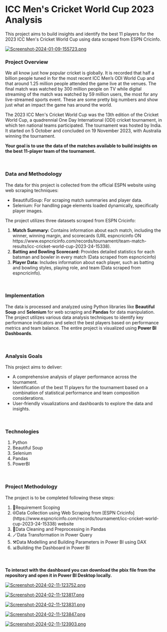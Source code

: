 <h1>ICC Men's Cricket World Cup 2023 Analysis</h1>
<p>This project aims to build insights and identify the best 11 players for the 2023 ICC Men's Cricket World Cup using data scraped from ESPN Cricinfo.</p>

[![Screenshot-2024-01-09-155723.png](https://i.postimg.cc/MH7STf2t/Screenshot-2024-01-09-155723.png)](https://postimg.cc/0Ky3XQNJ)
<br>

<h3>Project Overview</h3>
<p>We all know just how popular cricket is globally. It is recorded that half a billion people tuned in for the most recent ICC Men’s ODI World Cup and that around 1.25 million people attended the game live at the venues. The final match was watched by 300 million people on TV while digital streaming of the match was watched by 59 million users, the most for any live-streamed sports event. These are some pretty big numbers and show just what an impact the game has around the world.

The 2023 ICC Men's Cricket World Cup was the 13th edition of the Cricket World Cup, a quadrennial One Day International (ODI) cricket tournament, in which ten national teams participated. The tournament was hosted by India. It started on 5 October and concluded on 19 November 2023, with Australia winning the tournament.

<strong>Your goal is to use the data of the matches available to build insights on the best 11-player team of the tournament.</strong></p>
<br>

<h3>Data and Methodology</h3>
<p>The data for this project is collected from the official ESPN website using web scraping techniques:
    <ul>
      <li>BeautifulSoup: For scraping match summaries and player data.</li>
      <li>Selenium: For handling page elements loaded dynamically, specifically player images.</li>
    </ul>
</p>

The project utilizes three datasets scraped from ESPN Cricinfo:
<ol>
  <li>
    <strong>Match Summary:</strong> Contains information about each match, including the winner, winning margin, and scorecards (URL espncricinfo ON https://www.espncricinfo.com/records/tournament/team-match-results/icc-cricket-world-cup-2023-24-15338).
  </li>

  <li>
    <strong>Batting and Bowling Scorecard:</strong> Provides detailed statistics for each batsman and bowler in every match (Data scraped from espncricinfo)
  </li>

  <li>
    <strong>Player Data:</strong> Includes information about each player, such as batting and bowling styles, playing role, and team (Data scraped from espncricinfo).
  </li>
</ol>

<br>

 <h3>Implementation</h3>
<p>The data is processed and analyzed using Python libraries like <strong>Beautiful Soup</strong> and <strong>Selenium</strong> for web scraping and <strong>Pandas</strong> for data manipulation. The project utilizes various data analysis techniques to identify key performance indicators and select the best players based on performance metrics and team balance. The entire project is visualized using <strong>Power BI Dashboards</strong>.</p>

<br>

<h3>Analysis Goals</h3>
This project aims to deliver:
<ul>
  <li>A comprehensive analysis of player performance across the tournament.</li>
  <li>Identification of the best 11 players for the tournament based on a combination of statistical performance and team composition considerations.</li>
  <li>User-friendly visualizations and dashboards to explore the data and insights.</li>
</ul>

<br>

<h3>Technologies</h3>
<ol>
  <li>Python</li>
  <li>Beautiful Soup</li>
  <li>Selenium</li>
  <li>Pandas</li>
  <li>PowerBI</li>
</ol>

<br>

<h3>Project Methodology</h3>
<p>The project is to be completed following these steps:
<ol>
<li> 📝Requirement Scoping</li>
<li> 🌐Data Collection using Web Scraping from [ESPN Cricinfo](https://www.espncricinfo.com/records/tournament/icc-cricket-world-cup-2023-24-15338) website</li>
<li> 🧹Data Cleaning and Preprocessing in Pandas</li>
<li> 🪄Data Transformation in Power Query</li>
<li> ⚒️Data Modelling and Building Parameters in Power BI using DAX</li>
<li> 📊Building the Dashboard in Power BI</li>
</ol>
</p>
<br><br>
<strong>To interact with the dashboard you can download the pbix file from the repository and open it in Power BI Desktop locally.</strong>

[![Screenshot-2024-02-11-123752.png](https://i.postimg.cc/7h84wMcf/Screenshot-2024-02-11-123752.png)](https://postimg.cc/ZBc2L3JS)

[![Screenshot-2024-02-11-123817.png](https://i.postimg.cc/dtFFf6rf/Screenshot-2024-02-11-123817.png)](https://postimg.cc/grg1XvMy)

[![Screenshot-2024-02-11-123831.png](https://i.postimg.cc/dQrvnpkd/Screenshot-2024-02-11-123831.png)](https://postimg.cc/hhDHtC0P)

[![Screenshot-2024-02-11-123847.png](https://i.postimg.cc/BvzswGB5/Screenshot-2024-02-11-123847.png)](https://postimg.cc/yJ0wkt5W)

[![Screenshot-2024-02-11-123903.png](https://i.postimg.cc/LXZSc0xc/Screenshot-2024-02-11-123903.png)](https://postimg.cc/cgZPYTyh)

